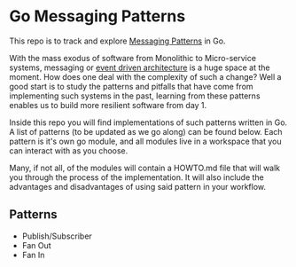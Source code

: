 # Go Messaging Patterns

This repo is to track and explore [Messaging Patterns]() in Go. 

With the mass exodus of software from Monolithic to Micro-service systems, 
messaging or [event driven architecture]() is a huge space at the moment. How does
one deal with the complexity of such a change? Well a good start is to study the
patterns and pitfalls that have come from implementing such systems in the past,
learning from these patterns enables us to build more resilient software from 
day 1.

Inside this repo you will find implementations of such patterns written in Go.
A list of patterns (to be updated as we go along) can be found below. Each pattern 
is it's own go module, and all modules live in a workspace that you can interact
with as you choose. 

Many, if not all, of the modules will contain a HOWTO.md file that will walk 
you through the process of the implementation. It will also include the advantages 
and disadvantages of using said pattern in your workflow.

## Patterns
- Publish/Subscriber
- Fan Out
- Fan In
